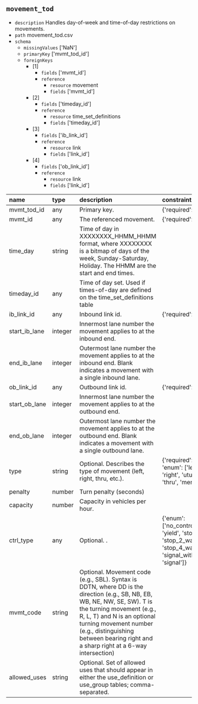 ## `movement_tod`
  - `description` Handles day-of-week and time-of-day restrictions on movements.
  - `path` movement_tod.csv
  - `schema`
      - `missingValues` ['NaN']
    - `primaryKey` ['mvmt_tod_id']
    - `foreignKeys`
      - [1]
        - `fields` ['mvmt_id']
        - `reference`
          - `resource` movement
          - `fields` ['mvmt_id']
      - [2]
        - `fields` ['timeday_id']
        - `reference`
          - `resource` time_set_definitions
          - `fields` ['timeday_id']
      - [3]
        - `fields` ['ib_link_id']
        - `reference`
          - `resource` link
          - `fields` ['link_id']
      - [4]
        - `fields` ['ob_link_id']
        - `reference`
          - `resource` link
          - `fields` ['link_id']

  | name          | type    | description                                                                                                                                                                                                                                                                                           | constraints                                                                                         |
|:--------------|:--------|:------------------------------------------------------------------------------------------------------------------------------------------------------------------------------------------------------------------------------------------------------------------------------------------------------|:----------------------------------------------------------------------------------------------------|
| mvmt_tod_id   | any     | Primary key.                                                                                                                                                                                                                                                                                          | {'required': True}                                                                                  |
| mvmt_id       | any     | The referenced movement.                                                                                                                                                                                                                                                                              | {'required': True}                                                                                  |
| time_day      | string  | Time of day in XXXXXXXX_HHMM_HHMM format, where XXXXXXXX is a bitmap of days of the week, Sunday-Saturday, Holiday. The HHMM are the start and end times.                                                                                                                                             |                                                                                                     |
| timeday_id    | any     | Time of day set. Used if times-of-day are defined on the time_set_definitions table                                                                                                                                                                                                                   |                                                                                                     |
| ib_link_id    | any     | Inbound link id.                                                                                                                                                                                                                                                                                      | {'required': True}                                                                                  |
| start_ib_lane | integer | Innermost lane number the movement applies to at the inbound end.                                                                                                                                                                                                                                     |                                                                                                     |
| end_ib_lane   | integer | Outermost lane number the movement applies to at the inbound end. Blank indicates a movement with a single inbound lane.                                                                                                                                                                              |                                                                                                     |
| ob_link_id    | any     | Outbound link id.                                                                                                                                                                                                                                                                                     | {'required': True}                                                                                  |
| start_ob_lane | integer | Innermost lane number the movement applies to at the outbound end.                                                                                                                                                                                                                                    |                                                                                                     |
| end_ob_lane   | integer | Outermost lane number the movement applies to at the outbound end. Blank indicates a movement with a single outbound lane.                                                                                                                                                                            |                                                                                                     |
| type          | string  | Optional. Describes the type of movement (left, right, thru, etc.).                                                                                                                                                                                                                                   | {'required': True, 'enum': ['left', 'right', 'uturn', 'thru', 'merge']}                             |
| penalty       | number  | Turn penalty (seconds)                                                                                                                                                                                                                                                                                |                                                                                                     |
| capacity      | number  | Capacity in vehicles per hour.                                                                                                                                                                                                                                                                        |                                                                                                     |
| ctrl_type     | any     | Optional. .                                                                                                                                                                                                                                                                                           | {'enum': ['no_control', 'yield', 'stop', 'stop_2_way', 'stop_4_way', 'signal_with_RTOR', 'signal']} |
| mvmt_code     | string  | Optional. Movement code (e.g., SBL).  Syntax is DDTN, where DD is the direction (e.g., SB, NB, EB, WB, NE, NW, SE, SW). T is the turning movement (e.g., R, L, T) and N is an optional turning movement number (e.g., distinguishing between bearing right and a sharp right at a 6-way intersection) |                                                                                                     |
| allowed_uses  | string  | Optional. Set of allowed uses that should appear in either the use_definition or use_group tables; comma-separated.                                                                                                                                                                                   |                                                                                                     |